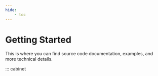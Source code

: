 ```yaml
---
hide:
    - toc
---
```


# Getting Started

This is where you can find source code documentation, examples, and more technical details.

::: cabinet
